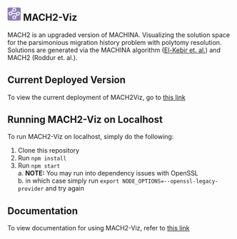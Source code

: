 ## <img src="public/favicon.ico" height="30"></img> MACH2-Viz

MACH2 is an upgraded version of MACHINA. Visualizing the solution space for the parsimonious migration history problem with polytomy resolution. Solutions are generated via the MACHINA algorithm ([El-Kebir et. al.](https://www.nature.com/articles/s41588-018-0106-z)) and MACH2 (Roddur et. al.).

## Current Deployed Version

To view the current deployment of MACH2Viz, go to [this link](https://elkebir-group.github.io/mach2-viz/#/)

## Running MACH2-Viz on Localhost

To run MACH2-Viz on localhost, simply do the following:  

1. Clone this repository
2. Run `npm install`
3. Run `npm start`  
  a. **NOTE:** You may run into dependency issues with OpenSSL  
  b. in which case simply run `export NODE_OPTIONS=--openssl-legacy-provider` and try again

## Documentation

To view documentation for using MACH2-Viz, refer to [this link](docs/documentation.md)
